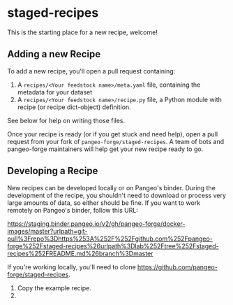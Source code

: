 # staged-recipes

This is the starting place for a new recipe, welcome!

## Adding a new Recipe

To add a new recipe, you'll open a pull request containing:

1. A `recipes/<Your feedstock name>/meta.yaml` file, containing the metadata for your dataset
2. A `recipes/<Your feedstock name>/recipe.py` file, a Python module with recipe (or recipe dict-object) definition.

See below for help on writing those files.

Once your recipe is ready (or if you get stuck and need help), open a pull
request from your fork of ``pangeo-forge/staged-recipes``. A team of bots and
pangeo-forge maintainers will help get your new recipe ready to go.

## Developing a Recipe

New recipes can be developed locally or on Pangeo's binder. During the development
of the recipe, you shouldn't need to download or process very large amounts of
data, so either should be fine. If you want to work remotely on Pangeo's binder,
follow this URL:

https://staging.binder.pangeo.io/v2/gh/pangeo-forge/docker-images/master?urlpath=git-pull%3Frepo%3Dhttps%253A%252F%252Fgithub.com%252Fpangeo-forge%252Fstaged-recipes%26urlpath%3Dlab%252Ftree%252Fstaged-recipes%252FREADME.md%26branch%3Dmaster

If you're working locally, you'll need to clone https://github.com/pangeo-forge/staged-recipes.

1. Copy the example recipe.
2.
